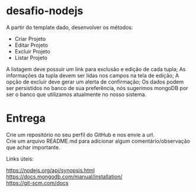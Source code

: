 # desafio-nodejs


A partir do template dado, desenvolver os métodos:

- Criar Projeto
- Editar Projeto
- Excluir Projeto
- Listar Projeto

A listagem deve possuir um link para exclusão e edição de cada tupla;
As informações da tupla devem ser lidas nos campos na tela de edição;
A opção de excluir deve gerar um alerta de confirmação;
Os dados podem ser persistidos no banco de sua preferência, nós sugerimos mongoDB por ser o banco que utilizamos atualmente no nosso sistema.

# Entrega

Crie um repositório no seu perfil do GitHub e nos envie a url. <br/>
Crie um arquivo README.md para adicionar algum comentário/observação que achar importante.

Links úteis:

https://nodejs.org/api/synopsis.html <br/>
https://docs.mongodb.com/manual/installation/ <br/>
https://git-scm.com/docs
